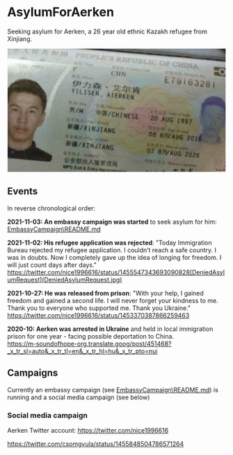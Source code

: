 # AsylumForAerken
Seeking asylum for Aerken, a 26 year old ethnic Kazakh refugee from Xinjiang.

![Yilisen_Aerken](Yilisen_Aerken.png)

## Events 

In reverse chronological order:

**2021-11-03: An embassy campaign was started** to seek asylum for him: [EmbassyCampaign\README.md](EmbassyCampaign\README.md)

**2021-11-02: His refugee application was rejected**: "Today Immigration Bureau rejected my refugee application. I couldn’t reach a safe country. I was in doubts. Now I completely gave up the idea of longing for freedom. I will just count days after days."   
https://twitter.com/nice1996616/status/1455547343693090828[DeniedAsylumRequest](DeniedAsylumRequest.jpg)

**2021-10-27: He was released from prison**: "With your help, I gained freedom and gained a second life. I will never forget your kindness to me. Thank you to everyone who supported me. Thank you Ukraine."   
https://twitter.com/nice1996616/status/1453370387866259463

**2020-10: Aerken  was arrested in Ukraine** and held in local immigration prison for one year - facing possible deportation to China.   
https://m-soundofhope-org.translate.goog/post/451468?_x_tr_sl=auto&_x_tr_tl=en&_x_tr_hl=hu&_x_tr_pto=nui

## Campaigns

Currently an embassy campaign (see [EmbassyCampaign\README.md](EmbassyCampaign\README.md)) is running and a social media campaign (see below)

### Social media campaign

Aerken Twitter account: https://twitter.com/nice1996616

https://twitter.com/csomgyula/status/1455848504786571264
